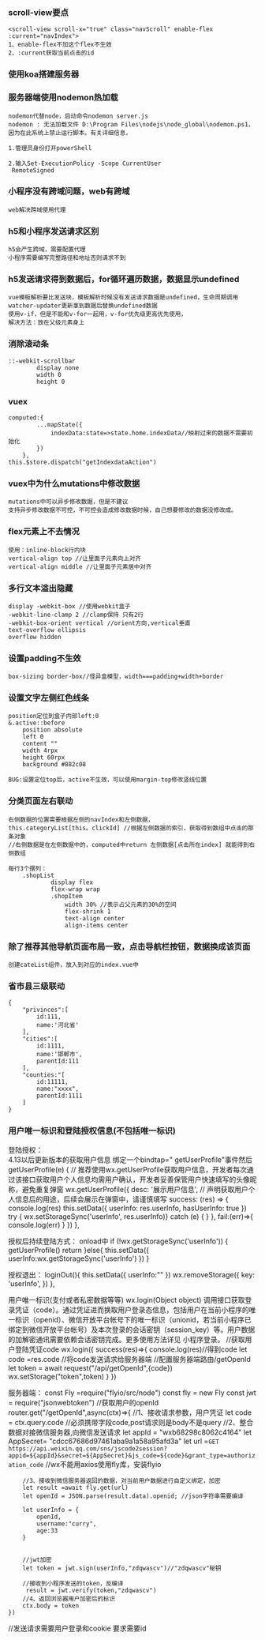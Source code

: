 ### scroll-view要点
    <scroll-view scroll-x="true" class="navScroll" enable-flex :current="navIndex">
    1、enable-flex不加这个flex不生效
    2、:current获取当前点击的id


### 使用koa搭建服务器

### 服务器端使用nodemon热加载
    nodemon代替node，启动命令nodemon server.js
    nodemon : 无法加载文件 D:\Program Files\nodejs\node_global\nodemon.ps1，因为在此系统上禁止运行脚本。有关详细信息，

    1.管理员身份打开powerShell

    2.输入Set-ExecutionPolicy -Scope CurrentUser
     RemoteSigned

### 小程序没有跨域问题，web有跨域
    web解决跨域使用代理
### h5和小程序发送请求区别
    h5会产生跨域，需要配置代理
    小程序需要编写完整路径和地址否则请求不到   

### h5发送请求得到数据后，for循环遍历数据，数据显示undefined
    vue模板解析要比发送块，模板解析时候没有发送请求数据是undefined，生命周期调用watcher-updater更新拿到数据后替换undefined数据
    使用v-if，但是不能和v-for一起用，v-for优先级更高优先使用，
    解决方法：放在父级元素身上

### 消除滚动条
    ::-webkit-scrollbar
			display none
			width 0
			height 0

### vuex
    computed:{
			...mapState({
				indexData:state=>state.home.indexData//映射过来的数据不需要初始化
			})
		},
    this.$store.dispatch("getIndexdataAction")

### vuex中为什么mutations中修改数据
    mutations中可以异步修改数据，但是不建议
    支持异步修改数据不可控，不可控会造成修改数据时候，自己想要修改的数据没修改成。


### flex元素上不去情况
    使用：inline-block行内块
    vertical-align top //让里面子元素向上对齐
    vertical-align middle //让里面子元素居中对齐

### 多行文本溢出隐藏
    display -webkit-box //使用webkit盒子
    -webkit-line-clamp 2 //clamp保持 只有2行
    -webkit-box-orient vertical //orient方向,vertical垂直
    text-overflow ellipsis
    overflow hidden


### 设置padding不生效
    box-sizing border-box//怪异盒模型，width===padding+width+border


### 设置文字左侧红色线条
    position定位到盒子内部left:0
    &.active::before
        position absolute
        left 0
        content ""
        width 4rpx
        height 60rpx
        background #882c08

    BUG:设置定位top后，active不生效，可以使用margin-top修改竖线位置    


### 分类页面左右联动
    右侧数据的位置需要根据左侧的navIndex和左侧数据，
    this.categoryList[this。clickId] //根据左侧数据的索引，获取得到数组中点击的那条对象
    //右侧数据是在左侧数据中的，computed中return 左侧数据[点击所在index] 就能得到右侧数组

    每行3个摆列：
        .shopList
				display flex
				flex-wrap wrap
				.shopItem
					width 30% //表示占父元素的30%的空间
					flex-shrink 1
					text-align center 
					align-items center

### 除了推荐其他导航页面布局一致，点击导航栏按钮，数据换成该页面
    创建cateList组件，放入到对应的index.vue中


### 省市县三级联动
    {
        "privinces":[
            id:111,
            name:'河北省'
        ],
        "cities":[
            id:1111,
            name:'邯郸市',
            parentId:111
        ],
        "counties:"[
            id:11111,
            name:"xxxx",
            parentId:1111
        ]
    }

### 用户唯一标识和登陆授权信息(不包括唯一标识)    
登陆授权：    
4.13以后更新版本的获取用户信息
绑定一个bindtap=" getUserProfile"事件然后
 getUserProfile(e) {
    // 推荐使用wx.getUserProfile获取用户信息，开发者每次通过该接口获取用户个人信息均需用户确认，开发者妥善保管用户快速填写的头像昵称，避免重复弹窗
    wx.getUserProfile({
      desc: '展示用户信息', // 声明获取用户个人信息后的用途，后续会展示在弹窗中，请谨慎填写
      success: (res) => {
        console.log(res)
        this.setData({
          userInfo: res.userInfo,
          hasUserInfo: true
        })
        try {  wx.setStorageSync('userInfo', res.userInfo)} catch (e) { }
      },
      fail:(err)=>{
        console.log(err)
      }
    })
  },

授权后持续登陆方式：
onload中
 if (!wx.getStorageSync('userInfo')) {
      getUserProfile()
      return
    }else{
      this.setData({
        userInfo:wx.getStorageSync('userInfo')
      })
    }

授权退出：
loginOut(){
  this.setData({
    userInfo:""
  })
  wx.removeStorage({
    key: 'userInfo',
  })
},


用户唯一标识(支付或者私密数据等等)
wx.login(Object object)
调用接口获取登录凭证（code）。通过凭证进而换取用户登录态信息，包括用户在当前小程序的唯一标识（openid）、微信开放平台帐号下的唯一标识（unionid，若当前小程序已绑定到微信开放平台帐号）及本次登录的会话密钥（session_key）等。用户数据的加解密通讯需要依赖会话密钥完成。更多使用方法详见 小程序登录。
//获取用户登陆凭证code
wx.login({
    success(res)=>{
        console.log(res)//得到code
        let code =res.code
        //将code发送请求给服务器端
        //配置服务器端路由/getOpenId
        let token = await request("/api/getOpenId",{code})
		wx.setStorage("token",token)
    }
})

服务器端：
const Fly =require("flyio/src/node")
const fly = new Fly
const jwt = require("jsonwebtoken")
//获取用户的openId
	router.get("/getOpenId",async(ctx)=>{
		//1、接收请求参数，用户凭证
		let code = ctx.query.code //必须携带字段code,post请求则是body不是query
		//2、整合数据对接微信服务器,向微信发送请求
		let appId = "wxb68298c8062c4164"
		let AppSecret= "cdcc67686d97461aba9a1a58a95afd3a"
		let url =`GET https://api.weixin.qq.com/sns/jscode2session?appid=${appId}&secret=${AppSecret}&js_code=${code}&grant_type=authorization_code`
		//wx不能用axios使用fly库，安装flyio
		
		//3、接收到微信服务器返回的数据，对当前用户数据进行自定义绑定，加密
		let result =await fly.get(url)
		let openId = JSON.parse(result.data).openid; //json字符串需要编译
		
		let userInfo = {
			openId,
			username:"curry",
			age:33
		}
		
		
		//jwt加密
		let token = jwt.sign(userInfo,"zdqwascv")//"zdqwascv"秘钥
		
		//接收到小程序发送的token，反编译
		 result = jwt.verify(token,"zdqwascv")
		//4、返回浏览器用户加密后的标识
		ctx.body = token
	})


//发送请求需要用户登录和cookie
    要求需要id